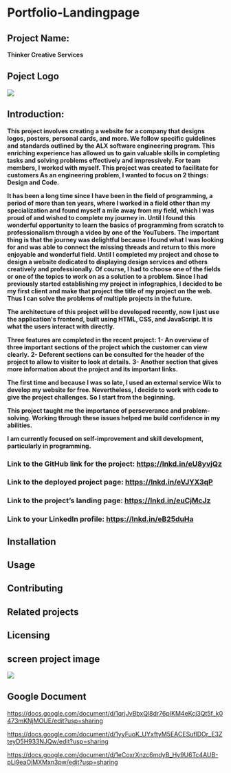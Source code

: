 # Portfolio-Landingpage

## Project Name:
**Thinker Creative Services**

## Poject Logo

<img src="https://github.com/Kelmfaker/portfolio-landingpage/blob/main/img/logo%20(2).jpg?raw=true">

## Introduction:

__This project involves creating a website for a company that designs logos, posters, personal cards, and more. We follow specific guidelines and standards outlined by the ALX software engineering program. This enriching experience has allowed us to gain valuable skills in completing tasks and solving problems effectively and impressively. For team members, I worked with myself. This project was created to facilitate for customers As an engineering problem, I wanted to focus on 2 things: Design and Code.__

__It has been a long time since I have been in the field of programming, a period of more than ten years, where I worked in a field other than my specialization and found myself a mile away from my field, which I was proud of and wished to complete my journey in. Until I found this wonderful opportunity to learn the basics of programming from scratch to professionalism through a video by one of the YouTubers. The important thing is that the journey was delightful because I found what I was looking for and was able to connect the missing threads and return to this more enjoyable and wonderful field. Until I completed my project and chose to design a website dedicated to displaying design services and others creatively and professionally. Of course, I had to choose one of the fields or one of the topics to work on as a solution to a problem. Since I had previously started establishing my project in infographics, I decided to be my first client and make that project the title of my project on the web. Thus I can solve the problems of multiple projects in the future.__

__The architecture of this project will be developed recently, now I just use the application's frontend, built using HTML, CSS, and JavaScript. It is what the users interact with directly.__

__Three features are completed in the recent project:__
**1- An overview of three important sections of the project which the customer can view clearly.**
**2- Deferent sections can be consulted for the header of the project to allow to visiter to look at details.**
**3- Another section that gives more information about the project and its important links.**

__The first time and because I was so late, I used an external service Wix to develop my website for free. Nevertheless, I decide to work with code to give the project challenges. So I start from the beginning.__

__This project taught me the importance of perseverance and problem-solving. Working through these issues helped me build confidence in my abilities.__

__I am currently focused on self-improvement and skill development, particularly in programming.__

### Link to the GitHub link for the project: https://lnkd.in/eU8yvjQz
### Link to the deployed project page: https://lnkd.in/eVJYX3qP
### Link to the project’s landing page: https://lnkd.in/euCjMcJz
### Link to your LinkedIn profile: https://lnkd.in/eB25duHa


## Installation

## Usage

## Contributing

## Related projects

## Licensing

## screen project image

<img src="https://github.com/Kelmfaker/portfolio-landingpage/blob/main/img/project%20screen.png?raw=true">
 
## Google Document

https://docs.google.com/document/d/1qrjJvBbxQl8dr76pIKM4eKcj3Qt5f_k0473mKNjMOUE/edit?usp=sharing

https://docs.google.com/document/d/1yyFuoK_UYxftyM5EACESuflDOr_E3ZteyD5H933NJQw/edit?usp=sharing

https://docs.google.com/document/d/1eCoxrXnzc6mdyB_Hy9U6Tc4AUB-pLi9eaOjMXMxn3pw/edit?usp=sharing 

